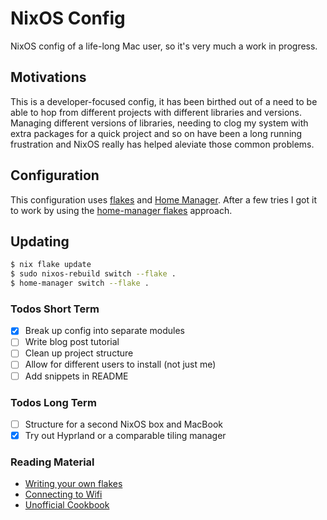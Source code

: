 # NixOS Config

NixOS config of a life-long Mac user, so it's very much a work in progress.

## Motivations

This is a developer-focused config, it has been birthed out of a need to be able
to hop from different projects with different libraries and versions. Managing
different versions of libraries, needing to clog my system with extra packages
for a quick project and so on have been a long running frustration and NixOS
really has helped aleviate those common problems.

## Configuration

This configuration uses [flakes](https://nixos.wiki/wiki/Flakes) and [Home
Manager](https://nix-community.github.io/home-manager/). After a few tries I got
it to work by using the [home-manager
flakes](https://nix-community.github.io/home-manager/index.xhtml#sec-flakes-standalone)
approach.

## Updating

```sh
$ nix flake update
$ sudo nixos-rebuild switch --flake .
$ home-manager switch --flake .
```

### Todos Short Term

- [x] Break up config into separate modules
- [ ] Write blog post tutorial
- [ ] Clean up project structure
- [ ] Allow for different users to install (not just me)
- [ ] Add snippets in README

### Todos Long Term

- [ ] Structure for a second NixOS box and MacBook
- [x] Try out Hyprland or a comparable tiling manager

### Reading Material

- [Writing your own flakes](https://serokell.io/blog/practical-nix-flakes#writing-your-own)
- [Connecting to Wifi](https://www.makeuseof.com/connect-to-wifi-with-nmcli/)
- [Unofficial Cookbook](https://nixos-and-flakes.thiscute.world/)
